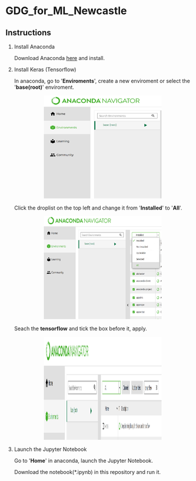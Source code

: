 # GDG_for_ML_Newcastle

## Instructions 

1. Install Anaconda

   Download Anaconda [here](https://www.anaconda.com/) and install.

2. Install Keras (Tensorflow)

   In anaconda, go to '**Enviroments**', create a new enviroment or select the '**base(root)**' enviroment. 
   <p align="center">
   <img width="320" height="280" src="./Sources/step1.png">
   </p>
   
   Click the droplist on the top left and change it from '**Installed**' to '**All**'. 
   <p align="center">
   <img width="320" height="280" src="./Sources/step2.png">
   </p>
   
   Seach the **tensorflow** and tick the box before it, apply.
   <p align="center">
   <img width="320" height="280" src="./Sources/step3.png">
   </p>

3. Launch the Jupyter Notebook 

   Go to '**Home**' in anaconda,  launch the Jupyter Notebook. 
   
   Download the notebook(*.ipynb) in this repository and run it.


